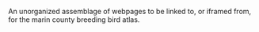 An unorganized assemblage of webpages to be linked to, or iframed from, for the marin county breeding bird atlas.
